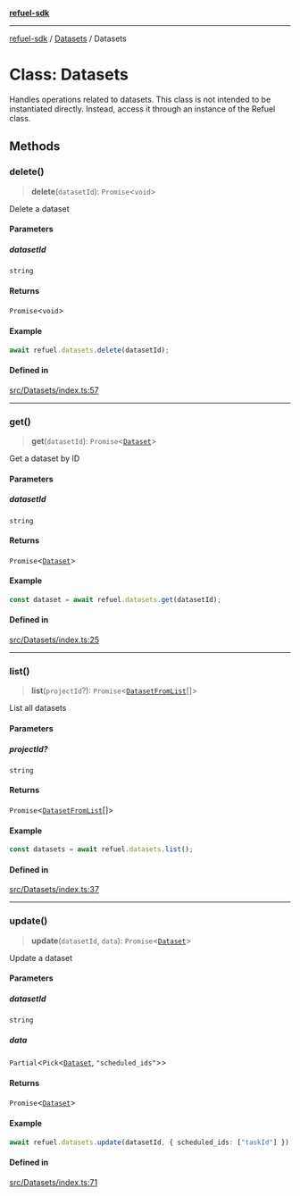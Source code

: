 [**refuel-sdk**](../../README.md)

***

[refuel-sdk](../../modules.md) / [Datasets](../README.md) / Datasets

# Class: Datasets

Handles operations related to datasets.
This class is not intended to be instantiated directly.
Instead, access it through an instance of the Refuel class.

## Methods

### delete()

> **delete**(`datasetId`): `Promise`\<`void`\>

Delete a dataset

#### Parameters

##### datasetId

`string`

#### Returns

`Promise`\<`void`\>

#### Example

```ts
await refuel.datasets.delete(datasetId);
```

#### Defined in

[src/Datasets/index.ts:57](https://github.com/refuel-ai/refuel-sdk/blob/992e715e614e75caa11e039ae8b03c5366ed7bea/src/Datasets/index.ts#L57)

***

### get()

> **get**(`datasetId`): `Promise`\<[`Dataset`](../../types/interfaces/Dataset.md)\>

Get a dataset by ID

#### Parameters

##### datasetId

`string`

#### Returns

`Promise`\<[`Dataset`](../../types/interfaces/Dataset.md)\>

#### Example

```ts
const dataset = await refuel.datasets.get(datasetId);
```

#### Defined in

[src/Datasets/index.ts:25](https://github.com/refuel-ai/refuel-sdk/blob/992e715e614e75caa11e039ae8b03c5366ed7bea/src/Datasets/index.ts#L25)

***

### list()

> **list**(`projectId`?): `Promise`\<[`DatasetFromList`](../../types/interfaces/DatasetFromList.md)[]\>

List all datasets

#### Parameters

##### projectId?

`string`

#### Returns

`Promise`\<[`DatasetFromList`](../../types/interfaces/DatasetFromList.md)[]\>

#### Example

```ts
const datasets = await refuel.datasets.list();
```

#### Defined in

[src/Datasets/index.ts:37](https://github.com/refuel-ai/refuel-sdk/blob/992e715e614e75caa11e039ae8b03c5366ed7bea/src/Datasets/index.ts#L37)

***

### update()

> **update**(`datasetId`, `data`): `Promise`\<[`Dataset`](../../types/interfaces/Dataset.md)\>

Update a dataset

#### Parameters

##### datasetId

`string`

##### data

`Partial`\<`Pick`\<[`Dataset`](../../types/interfaces/Dataset.md), `"scheduled_ids"`\>\>

#### Returns

`Promise`\<[`Dataset`](../../types/interfaces/Dataset.md)\>

#### Example

```ts
await refuel.datasets.update(datasetId, { scheduled_ids: ["taskId"] });
```

#### Defined in

[src/Datasets/index.ts:71](https://github.com/refuel-ai/refuel-sdk/blob/992e715e614e75caa11e039ae8b03c5366ed7bea/src/Datasets/index.ts#L71)
